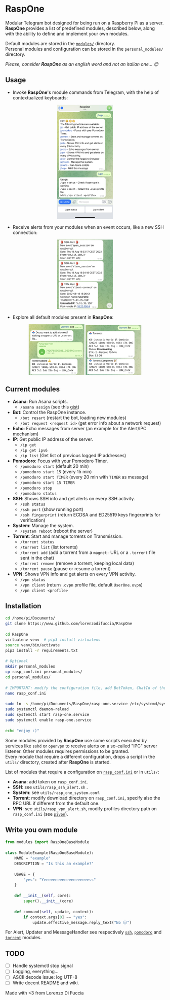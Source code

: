 # RaspOne
Modular Telegram bot designed for being run on a Raspberry Pi as a server.  
**RaspOne** provides a list of predefined modules, described below, along with the ability to define and implement your own modules.  

Default modules are stored in the [`modules/`](modules/) directory.  
Personal modules and configuration can be stored in the `personal_modules/` directory.  

_Please, consider **RaspOne** as an english word and not an italian one... 😊_


## Usage
- Invoke **RaspOne**'s module commands from Telegram, with the help of contextualized keyboards:  
<p align="middle"><img src="examples/hello.jpg" title="RaspOne on Telegram" width="35%" /></p>

- Receive alerts from your modules when an event occurs, like a new SSH connection:  
<p align="middle"><img src="examples/alerts.jpg" title="VPN and SSH alerts" width="35%" /> </p>

- Explore all default modules present in **RaspOne**:
<p align="middle">
  <img src="examples/torrent1.jpg" title="Torrents" width="35%" />
  <img src="examples/torrent2.jpg" title="Torrents and alert" width="35%" /> 
</p>


## Current modules
- **Asana**: Run Asana scripts.
  - `/asana assign` (see this [gist](https://gist.github.com/lorenzodifuccia/a83b204e4c9020e0b38ba30257be6d84))
- **Bot**: Control the RaspOne instance.
  - `/bot resart` (restart the bot, loading new modules)
  - `/bot request <request id>` (get error info about a network request)
- **Echo**: Echo messages from server (an example for the Alert/IPC mechanism)
- **IP**: Get public IP address of the server.
  - `/ip get` 
  - `/ip get ipv6`
  - `/ip list` (Get list of previous logged IP addresses)
- **Pomodoro**: Focus with your Pomodoro Timer.
  - `/pomodoro start` (default 20 min)
  - `/pomodoro start 15` (every 15 min)
  - `/pomodoro start TIMER` (every 20 min with `TIMER` as message)
  - `/pomodoro start 15 TIMER`
  - `/pomodoro stop`
  - `/pomodoro status`
- **SSH**: Shows SSH info and get alerts on every SSH activity.
  - `/ssh status`
  - `/ssh port` (show running port)
  - `/ssh fingerprint` (return ECDSA and ED25519 keys fingerprints for verification)
- **System**: Manage the system.
  - `/system reboot` (reboot the server)
- **Torrent**: Start and manage torrents on Transmission.
  - `/torrent status`
  - `/torrent list` (list torrents)
  - `/torrent add` (add a torrent from a `magnet:` URL or a `.torrent` file sent in the chat)
  - `/torrent remove` (remove a torrent, keeping local data)
  - `/torrent pause` (pause or resume a torrent)
- **VPN**: Shows VPN info and get alerts on every VPN activity.
  - `/vpn status`
  - `/vpn client` (return `.ovpn` profile file, default `UserOne.ovpn`)
  - `/vpn client <profile>`


## Installation
```bash
cd /home/pi/Documents/
git clone https://www.github.com/lorenzodifuccia/RaspOne

cd RaspOne
virtualenv venv  # pip3 install virtualenv
source venv/bin/activate
pip3 install -r requirements.txt

# Optional
mkdir personal_modules
cp rasp_conf.ini personal_modules/
cd personal_modules/

# IMPORTANT: modify the configuration file, add BotToken, ChatId of the user, etc.
nano rasp_conf.ini

sudo ln -s /home/pi/Documents/RaspOne/rasp-one.service /etc/systemd/system/
sudo systemctl daemon-reload
sudo systemctl start rasp-one.service
sudo systemctl enable rasp-one.service

echo "enjoy :)"
```

Some modules provided by **RaspOne** use some scripts executed by services like `sshd` or `openvpn` to receive alerts on a so-called "IPC" server listener.
Other modules requires permissions to be granted.  
Every module that require a different configuration, drops a script in the `utils/` directory, created after **RaspOne** is started.  

List of modules that require a configuration on [`rasp_conf.ini`](rasp_conf.ini) or in `utils/`:
- **Asana**: add token on `rasp_conf.ini`.
- **SSH**: see `utils/rasp_ssh_alert.sh` .
- **System**: see `utils/rasp_one_system.conf`.
- **Torrent**: modify download directory on `rasp_conf.ini`, specify also the RPC URL if different from the default one.
- **VPN**: see `utils/rasp_vpn_alert.sh`, modify profiles directory path on `rasp_conf.ini` (see [`pivpn`](https://www.pivpn.io/)).


## Write you own module
```python
from modules import RaspOneBaseModule

class ModuleExample(RaspOneBaseModule):
    NAME = "example"
    DESCRIPTION = "Is this an example?"

    USAGE = {
        "yes": "Yeeeeeeeeeeeeeeeeeeeess"
    }

    def __init__(self, core):
        super().__init__(core)

    def command(self, update, context):
        if context.args[0] == "yes":
            update.effective_message.reply_text("No 😒")
```

For Alert, Updater and MessageHandler see respectively [`ssh`](modules/ssh.py), [`pomodoro`](modules/pomodoro.py) and [`torrent`](modules/torrent.py) modules.

## TODO
- [ ] Handle systemctl stop signal
- [ ] Logging, everything...
- [ ] ASCII decode issue: log UTF-8
- [ ] Write decent README and wiki.

Made with <3 from Lorenzo Di Fuccia
